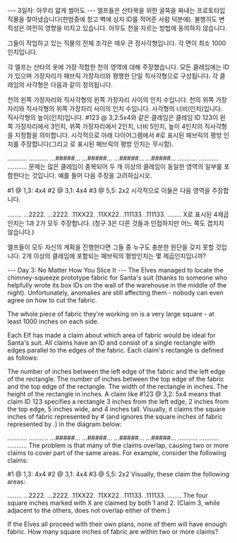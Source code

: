--- 3일차: 아무리 얇게 썰어도 ---
엘프들은 산타복을 위한 굴뚝을 짜내는 프로토타입 직물을 찾아냈습니다(한밤중에 창고 벽에 상자 ID를 적어준 사람 덕분에). 불행히도 변칙성은 여전히 ​​​​영향을 미치고 있습니다. 아무도 천을 자르는 방법에 동의하지 않습니다.

그들이 작업하고 있는 직물의 전체 조각은 매우 큰 정사각형입니다. 각 면이 최소 1000인치입니다.

각 엘프는 산타의 옷에 가장 적합한 천의 영역에 대해 주장했습니다. 모든 클레임에는 ID가 있으며 가장자리가 패브릭 가장자리와 평행한 단일 직사각형으로 구성됩니다. 각 클레임의 사각형은 다음과 같이 정의됩니다.

천의 왼쪽 가장자리와 직사각형의 왼쪽 가장자리 사이의 인치 수입니다.
천의 위쪽 가장자리와 직사각형의 위쪽 가장자리 사이의 인치 수입니다.
사각형의 너비(인치)입니다.
직사각형의 높이(인치)입니다.
#123 @ 3,2:5x4와 같은 클레임은 클레임 ID 123이 왼쪽 가장자리에서 3인치, 위쪽 가장자리에서 2인치, 너비 5인치, 높이 4인치의 직사각형을 지정함을 의미합니다. 시각적으로 아래 다이어그램에서 #로 표시된 패브릭의 평방 인치를 주장합니다(그리고 로 표시된 패브릭의 평방 인치는 무시함).

...........
...........
...#####...
...#####...
...#####...
...#####...
...........
...........
...........
문제는 많은 클레임이 중복되어 두 개 이상의 클레임이 동일한 영역의 일부를 포함한다는 것입니다. 예를 들어 다음 주장을 고려하십시오.

#1 @ 1,3: 4x4
#2 @ 3,1: 4x4
#3 @ 5,5: 2x2
시각적으로 이들은 다음 영역을 주장합니다.

........
...2222.
...2222.
.11XX22.
.11XX22.
.111133.
.111133.
........
X로 표시된 4제곱인치는 1과 2가 모두 주장합니다. (청구 3은 다른 것들과 인접하지만 어느 쪽도 겹치지 않습니다.)

엘프들이 모두 자신의 계획을 진행한다면 그들 중 누구도 충분한 원단을 갖지 못할 것입니다. 2개 이상의 클레임에 포함되는 패브릭의 평방인치는 몇 제곱인치입니까?


--- Day 3: No Matter How You Slice It ---
The Elves managed to locate the chimney-squeeze prototype fabric for Santa's suit (thanks to someone who helpfully wrote its box IDs on the wall of the warehouse in the middle of the night). Unfortunately, anomalies are still affecting them - nobody can even agree on how to cut the fabric.

The whole piece of fabric they're working on is a very large square - at least 1000 inches on each side.

Each Elf has made a claim about which area of fabric would be ideal for Santa's suit. All claims have an ID and consist of a single rectangle with edges parallel to the edges of the fabric. Each claim's rectangle is defined as follows:

The number of inches between the left edge of the fabric and the left edge of the rectangle.
The number of inches between the top edge of the fabric and the top edge of the rectangle.
The width of the rectangle in inches.
The height of the rectangle in inches.
A claim like #123 @ 3,2: 5x4 means that claim ID 123 specifies a rectangle 3 inches from the left edge, 2 inches from the top edge, 5 inches wide, and 4 inches tall. Visually, it claims the square inches of fabric represented by # (and ignores the square inches of fabric represented by .) in the diagram below:

...........
...........
...#####...
...#####...
...#####...
...#####...
...........
...........
...........
The problem is that many of the claims overlap, causing two or more claims to cover part of the same areas. For example, consider the following claims:

#1 @ 1,3: 4x4
#2 @ 3,1: 4x4
#3 @ 5,5: 2x2
Visually, these claim the following areas:

........
...2222.
...2222.
.11XX22.
.11XX22.
.111133.
.111133.
........
The four square inches marked with X are claimed by both 1 and 2. (Claim 3, while adjacent to the others, does not overlap either of them.)

If the Elves all proceed with their own plans, none of them will have enough fabric. How many square inches of fabric are within two or more claims?